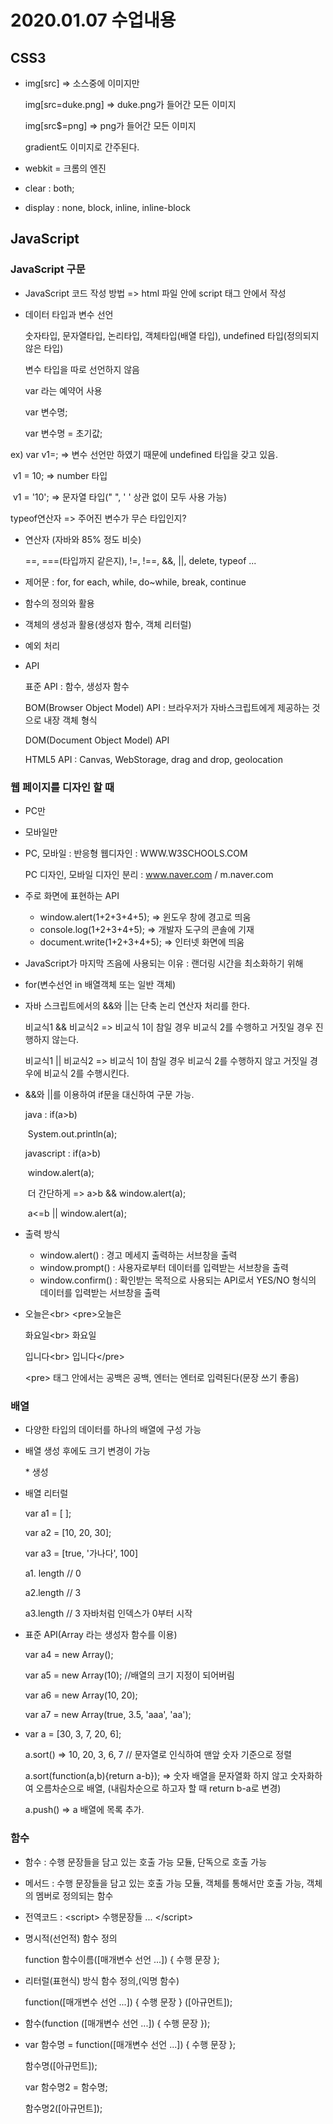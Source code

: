 # 2020.01.07 수업내용

## CSS3

- img[src] => 소스중에 이미지만

  img[src=duke.png] => duke.png가 들어간 모든 이미지

  img[src$=png] => png가 들어간 모든 이미지

  gradient도 이미지로 간주된다.

- webkit = 크롬의 엔진

- clear : both;

- display : none, block, inline, inline-block



## JavaScript

### JavaScript 구문

- JavaScript 코드 작성 방법 => html 파일 안에 script 태그 안에서 작성

- 데이터 타입과 변수 선언

  숫자타입, 문자열타입, 논리타입, 객체타입(배열 타입), undefined 타입(정의되지 않은 타입)

  변수 타입을 따로 선언하지 않음

  var 라는 예약어 사용

  var 변수명;

  var 변수명 = 초기값;

ex) var v1=;      => 변수 선언만 하였기 때문에 undefined 타입을 갖고 있음.

​	v1 = 10;      => number 타입

​	v1 = '10';        => 문자열 타입(" ", ' ' 상관 없이 모두 사용 가능)

typeof연산자      => 주어진 변수가 무슨 타입인지?

- 연산자 (자바와 85% 정도 비슷)

  ==, ===(타입까지 같은지), !=, !==, &&, ||, delete, typeof ...

- 제어문 : for, for each, while, do~while, break, continue

- 함수의 정의와 활용

- 객체의 생성과 활용(생성자 함수, 객체 리터럴)

- 예외 처리

- API

  표준 API : 함수, 생성자 함수

  BOM(Browser Object Model) API : 브라우저가 자바스크립트에게 제공하는 것으로 내장 객체 형식

  DOM(Document Object Model) API

  HTML5 API : Canvas, WebStorage, drag and drop, geolocation



### 웹 페이지를 디자인 할 때

- PC만

- 모바일만

- PC, 모바일 : 반응형 웹디자인 : WWW.W3SCHOOLS.COM

  PC 디자인, 모바일 디자인 분리 : www.naver.com / m.naver.com



- 주로 화면에 표현하는 API

  - window.alert(1+2+3+4+5);   =>   윈도우 창에 경고로 띄움
  - console.log(1+2+3+4+5);   =>   개발자 도구의 콘솔에 기재
  - document.write(1+2+3+4+5);   =>   인터넷 화면에 띄움

- JavaScript가 마지막 즈음에 사용되는 이유 : 랜더링 시간을 최소화하기 위해

- for(변수선언 in 배열객체 또는 일반 객체)

- 자바 스크립트에서의 &&와 ||는 단축 논리 연산자 처리를 한다.

  비교식1 && 비교식2   =>   비교식 1이 참일 경우 비교식 2를 수행하고 거짓일 경우 진행하지 않는다.

  비교식1 || 비교식2   =>   비교식 1이 참일 경우 비교식 2를 수행하지 않고 거짓일 경우에 비교식 2를 수행시킨다.

- &&와 ||를 이용하여 if문을 대신하여 구문 가능.

  java : if(a>b)

  ​	System.out.println(a);

  javascript : if(a>b)

  ​	window.alert(a);

  ​	더 간단하게 => a>b && window.alert(a);

  ​								a<=b || window.alert(a);

- 출력 방식

  - window.alert() : 경고 메세지 출력하는 서브창을 출력
  - window.prompt() : 사용자로부터 데이터를 입력받는 서브창을 출력
  - window.confirm() : 확인받는 목적으로 사용되는 API로서 YES/NO 형식의 데이터를 입력받는 서브창을 출력

- 오늘은\<br>                            \<pre>오늘은

  화요일\<br>                                       화요일

  입니다\<br>                                        입니다\</pre>

  \<pre> 태그 안에서는 공백은 공백, 엔터는 엔터로 입력된다(문장 쓰기 좋음)



### 배열

- 다양한 타입의 데이터를 하나의 배열에 구성 가능

- 배열 생성 후에도 크기 변경이 가능

  \* 생성

- 배열 리터럴

  var a1 = [ ];

  var a2 = [10, 20, 30];

  var a3 = [true, '가나다', 100]

  a1. length // 0

  a2.length // 3

  a3.length // 3         자바처럼 인덱스가 0부터 시작

- 표준 API(Array 라는 생성자 함수를 이용)

  var a4 = new Array();

  var a5 = new Array(10);    //배열의 크기 지정이 되어버림

  var a6 = new Array(10, 20);

  var a7 = new Array(true, 3.5, 'aaa', 'aa');

- var a = [30, 3, 7, 20, 6];

  a.sort()   => 10, 20, 3, 6, 7   // 문자열로 인식하여 맨앞 숫자 기준으로 정렬

  a.sort(function(a,b){return a-b});   => 숫자 배열을 문자열화 하지 않고 숫자화하여 오름차순으로 배열, (내림차순으로 하고자 할 때 return b-a로 변경)

  a.push()   => a 배열에 목록 추가.



### 함수

- 함수 : 수행 문장들을 담고 있는 호출 가능 모듈, 단독으로 호출 가능

- 메서드 : 수행 문장들을 담고 있는 호출 가능 모듈, 객체를 통해서만 호출 가능, 객체의 멤버로 정의되는 함수

- 전역코드 : \<script> 수행문장들 ... \</script>

- 명시적(선언적) 함수 정의

  function 함수이름([매개변수 선언 ...]) { 수행 문장 };

- 리터럴(표현식) 방식 함수 정의,(익명 함수)

  function([매개변수 선언 ...]) { 수행 문장 } ([아규먼트]);

- 함수(function ([매개변수 선언 ...]) { 수행 문장 });

- var 함수명 = function([매개변수 선언 ...]) { 수행 문장 };

  함수명([아규먼트]);

  var 함수명2 = 함수명;

  함수명2([아규먼트]);